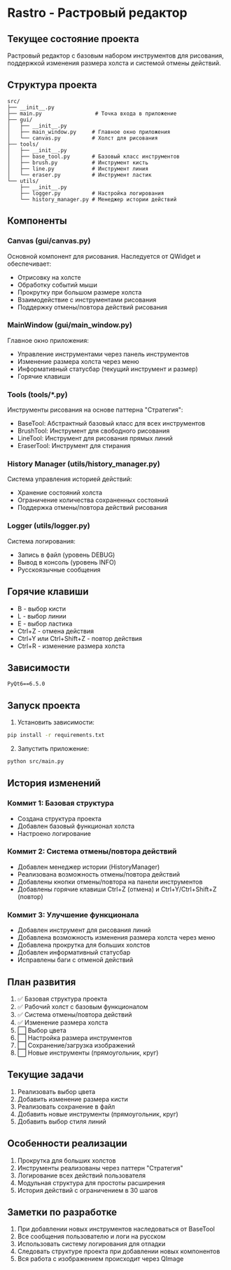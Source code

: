 # Rastro - Растровый редактор

## Текущее состояние проекта
Растровый редактор с базовым набором инструментов для рисования, поддержкой изменения размера холста и системой отмены действий. 

## Структура проекта
```
src/
├── __init__.py
├── main.py                 # Точка входа в приложение
├── gui/
│   ├── __init__.py
│   ├── main_window.py     # Главное окно приложения
│   └── canvas.py          # Холст для рисования
├── tools/
│   ├── __init__.py
│   ├── base_tool.py       # Базовый класс инструментов
│   ├── brush.py           # Инструмент кисть
│   ├── line.py            # Инструмент линия
│   └── eraser.py          # Инструмент ластик
└── utils/
    ├── __init__.py
    ├── logger.py          # Настройка логирования
    └── history_manager.py # Менеджер истории действий
```

## Компоненты

### Canvas (gui/canvas.py)
Основной компонент для рисования. Наследуется от QWidget и обеспечивает:
- Отрисовку на холсте
- Обработку событий мыши
- Прокрутку при большом размере холста
- Взаимодействие с инструментами рисования
- Поддержку отмены/повтора действий рисования

### MainWindow (gui/main_window.py)
Главное окно приложения:
- Управление инструментами через панель инструментов
- Изменение размера холста через меню
- Информативный статусбар (текущий инструмент и размер)
- Горячие клавиши

### Tools (tools/*.py)
Инструменты рисования на основе паттерна "Стратегия":
- BaseTool: Абстрактный базовый класс для всех инструментов
- BrushTool: Инструмент для свободного рисования
- LineTool: Инструмент для рисования прямых линий
- EraserTool: Инструмент для стирания

### History Manager (utils/history_manager.py)
Система управления историей действий:
- Хранение состояний холста
- Ограничение количества сохраненных состояний
- Поддержка отмены/повтора действий рисования

### Logger (utils/logger.py)
Система логирования:
- Запись в файл (уровень DEBUG)
- Вывод в консоль (уровень INFO)
- Русскоязычные сообщения

## Горячие клавиши
- B - выбор кисти
- L - выбор линии
- E - выбор ластика
- Ctrl+Z - отмена действия
- Ctrl+Y или Ctrl+Shift+Z - повтор действия
- Ctrl+R - изменение размера холста

## Зависимости
```
PyQt6==6.5.0
```

## Запуск проекта
1. Установить зависимости:
```bash
pip install -r requirements.txt
```

2. Запустить приложение:
```bash
python src/main.py
```

## История изменений

### Коммит 1: Базовая структура
- Создана структура проекта
- Добавлен базовый функционал холста
- Настроено логирование

### Коммит 2: Система отмены/повтора действий
- Добавлен менеджер истории (HistoryManager)
- Реализована возможность отмены/повтора действий
- Добавлены кнопки отмены/повтора на панели инструментов
- Добавлены горячие клавиши Ctrl+Z (отмена) и Ctrl+Y/Ctrl+Shift+Z (повтор)

### Коммит 3: Улучшение функционала
- Добавлен инструмент для рисования линий
- Добавлена возможность изменения размера холста через меню
- Добавлена прокрутка для больших холстов
- Добавлен информативный статусбар
- Исправлены баги с отменой действий

## План развития
1. ✅ Базовая структура проекта
2. ✅ Рабочий холст с базовым функционалом
3. ✅ Система отмены/повтора действий
4. ✅ Изменение размера холста
5. ⬜ Выбор цвета
6. ⬜ Настройка размера инструментов
7. ⬜ Сохранение/загрузка изображений
8. ⬜ Новые инструменты (прямоугольник, круг)

## Текущие задачи
1. Реализовать выбор цвета
2. Добавить изменение размера кисти
3. Реализовать сохранение в файл
4. Добавить новые инструменты (прямоугольник, круг)
5. Добавить выбор стиля линий

## Особенности реализации
1. Прокрутка для больших холстов
2. Инструменты реализованы через паттерн "Стратегия"
3. Логирование всех действий пользователя
4. Модульная структура для простоты расширения
5. История действий с ограничением в 30 шагов

## Заметки по разработке
1. При добавлении новых инструментов наследоваться от BaseTool
2. Все сообщения пользователю и логи на русском
3. Использовать систему логирования для отладки
4. Следовать структуре проекта при добавлении новых компонентов
5. Вся работа с изображением происходит через QImage